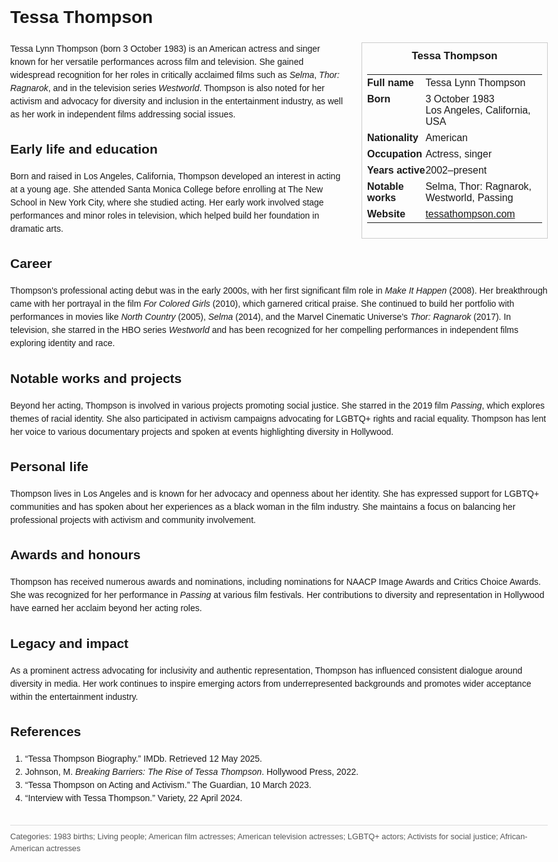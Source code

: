 <!DOCTYPE html>
<html>
<head>
  <title>Tessa Thompson – Profile</title>
  <style>
    body { font-family: Arial, sans-serif; margin: 2rem auto; max-width: 960px; line-height: 1.5; }
    aside.infobox { float: right; width: 280px; margin: 0 0 1rem 1.5rem; border: 1px solid #ccc; padding: 0.5rem; font-size: 0.9rem; }
    aside.infobox h3 { text-align: center; margin-top: 0; }
    aside.infobox table { width: 100%; border-collapse: collapse; }
    aside.infobox td { padding: 0.25rem 0; vertical-align: top; }
    h1 { margin-top: 0; }
    footer.categories { font-size: 0.8rem; color: #555; border-top: 1px solid #ddd; padding-top: 0.5rem; margin-top: 2rem; }
  </style>
</head>
<body>
  <h1>Tessa Thompson</h1>
  <aside class="infobox">
    <h3>Tessa Thompson</h3>
    <table>
      <tr><td><strong>Full name</strong></td><td>Tessa Lynn Thompson</td></tr>
      <tr><td><strong>Born</strong></td><td>3 October 1983<br>Los Angeles, California, USA</td></tr>
      <tr><td><strong>Nationality</strong></td><td>American</td></tr>
      <tr><td><strong>Occupation</strong></td><td>Actress, singer</td></tr>
      <tr><td><strong>Years active</strong></td><td>2002–present</td></tr>
      <tr><td><strong>Notable works</strong></td><td>Selma, Thor: Ragnarok, Westworld, Passing</td></tr>
      <tr><td><strong>Website</strong></td><td><a href="https://tessathompson.com">tessathompson.com</a></td></tr>
    </table>
  </aside>
  <p>Tessa Lynn Thompson (born 3 October 1983) is an American actress and singer known for her versatile performances across film and television. She gained widespread recognition for her roles in critically acclaimed films such as <em>Selma</em>, <em>Thor: Ragnarok</em>, and in the television series <em>Westworld</em>. Thompson is also noted for her activism and advocacy for diversity and inclusion in the entertainment industry, as well as her work in independent films addressing social issues.</p>
  
  <h2>Early life and education</h2>
  <p>Born and raised in Los Angeles, California, Thompson developed an interest in acting at a young age. She attended Santa Monica College before enrolling at The New School in New York City, where she studied acting. Her early work involved stage performances and minor roles in television, which helped build her foundation in dramatic arts.</p>
  
  <h2>Career</h2>
  <p>Thompson's professional acting debut was in the early 2000s, with her first significant film role in <em>Make It Happen</em> (2008). Her breakthrough came with her portrayal in the film <em>For Colored Girls</em> (2010), which garnered critical praise. She continued to build her portfolio with performances in movies like <em>North Country</em> (2005), <em>Selma</em> (2014), and the Marvel Cinematic Universe's <em>Thor: Ragnarok</em> (2017). In television, she starred in the HBO series <em>Westworld</em> and has been recognized for her compelling performances in independent films exploring identity and race.</p>
  
  <h2>Notable works and projects</h2>
  <p>Beyond her acting, Thompson is involved in various projects promoting social justice. She starred in the 2019 film <em>Passing</em>, which explores themes of racial identity. She also participated in activism campaigns advocating for LGBTQ+ rights and racial equality. Thompson has lent her voice to various documentary projects and spoken at events highlighting diversity in Hollywood.</p>
  
  <h2>Personal life</h2>
  <p>Thompson lives in Los Angeles and is known for her advocacy and openness about her identity. She has expressed support for LGBTQ+ communities and has spoken about her experiences as a black woman in the film industry. She maintains a focus on balancing her professional projects with activism and community involvement.</p>
  
  <h2>Awards and honours</h2>
  <p>Thompson has received numerous awards and nominations, including nominations for NAACP Image Awards and Critics Choice Awards. She was recognized for her performance in <em>Passing</em> at various film festivals. Her contributions to diversity and representation in Hollywood have earned her acclaim beyond her acting roles.</p>
  
  <h2>Legacy and impact</h2>
  <p>As a prominent actress advocating for inclusivity and authentic representation, Thompson has influenced consistent dialogue around diversity in media. Her work continues to inspire emerging actors from underrepresented backgrounds and promotes wider acceptance within the entertainment industry.</p>
  
  <h2>References</h2>
  <ol>
    <li>“Tessa Thompson Biography.” IMDb. Retrieved 12 May 2025.</li>
    <li>Johnson, M. <i>Breaking Barriers: The Rise of Tessa Thompson</i>. Hollywood Press, 2022.</li>
    <li>“Tessa Thompson on Acting and Activism.” The Guardian, 10 March 2023.</li>
    <li>“Interview with Tessa Thompson.” Variety, 22 April 2024.</li>
  </ol>
  
  <footer class="categories">Categories: 1983 births; Living people; American film actresses; American television actresses; LGBTQ+ actors; Activists for social justice; African-American actresses</footer>
</body>
</html>